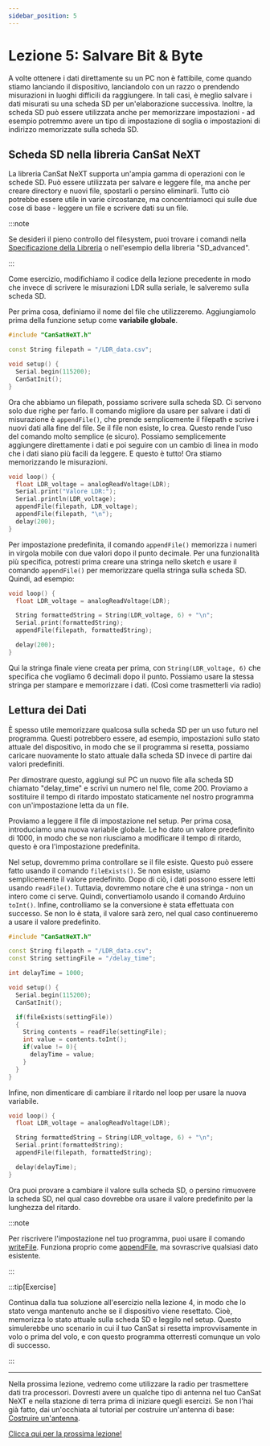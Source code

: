 ```yaml
---
sidebar_position: 5
---
```


# Lezione 5: Salvare Bit & Byte

A volte ottenere i dati direttamente su un PC non è fattibile, come quando stiamo lanciando il dispositivo, lanciandolo con un razzo o prendendo misurazioni in luoghi difficili da raggiungere. In tali casi, è meglio salvare i dati misurati su una scheda SD per un'elaborazione successiva. Inoltre, la scheda SD può essere utilizzata anche per memorizzare impostazioni - ad esempio potremmo avere un tipo di impostazione di soglia o impostazioni di indirizzo memorizzate sulla scheda SD.

## Scheda SD nella libreria CanSat NeXT

La libreria CanSat NeXT supporta un'ampia gamma di operazioni con le schede SD. Può essere utilizzata per salvare e leggere file, ma anche per creare directory e nuovi file, spostarli o persino eliminarli. Tutto ciò potrebbe essere utile in varie circostanze, ma concentriamoci qui sulle due cose di base - leggere un file e scrivere dati su un file.

:::note

Se desideri il pieno controllo del filesystem, puoi trovare i comandi nella [Specificazione della Libreria](./../CanSat-software/library_specification.md#sdcardpresent) o nell'esempio della libreria "SD_advanced".

:::

Come esercizio, modifichiamo il codice della lezione precedente in modo che invece di scrivere le misurazioni LDR sulla seriale, le salveremo sulla scheda SD.

Per prima cosa, definiamo il nome del file che utilizzeremo. Aggiungiamolo prima della funzione setup come **variabile globale**.

```Cpp title="Setup Modificato"
#include "CanSatNeXT.h"

const String filepath = "/LDR_data.csv";

void setup() {
  Serial.begin(115200);
  CanSatInit();
}
```

Ora che abbiamo un filepath, possiamo scrivere sulla scheda SD. Ci servono solo due righe per farlo. Il comando migliore da usare per salvare i dati di misurazione è `appendFile()`, che prende semplicemente il filepath e scrive i nuovi dati alla fine del file. Se il file non esiste, lo crea. Questo rende l'uso del comando molto semplice (e sicuro). Possiamo semplicemente aggiungere direttamente i dati e poi seguire con un cambio di linea in modo che i dati siano più facili da leggere. E questo è tutto! Ora stiamo memorizzando le misurazioni.

```Cpp title="Salvare i dati LDR sulla scheda SD"
void loop() {
  float LDR_voltage = analogReadVoltage(LDR);
  Serial.print("Valore LDR:");
  Serial.println(LDR_voltage);
  appendFile(filepath, LDR_voltage);
  appendFile(filepath, "\n");
  delay(200);
}
```

Per impostazione predefinita, il comando `appendFile()` memorizza i numeri in virgola mobile con due valori dopo il punto decimale. Per una funzionalità più specifica, potresti prima creare una stringa nello sketch e usare il comando `appendFile()` per memorizzare quella stringa sulla scheda SD. Quindi, ad esempio:

```Cpp title="Salvare i dati LDR sulla scheda SD"
void loop() {
  float LDR_voltage = analogReadVoltage(LDR);

  String formattedString = String(LDR_voltage, 6) + "\n";
  Serial.print(formattedString);
  appendFile(filepath, formattedString);

  delay(200);
}
```

Qui la stringa finale viene creata per prima, con `String(LDR_voltage, 6)` che specifica che vogliamo 6 decimali dopo il punto. Possiamo usare la stessa stringa per stampare e memorizzare i dati. (Così come trasmetterli via radio)

## Lettura dei Dati

È spesso utile memorizzare qualcosa sulla scheda SD per un uso futuro nel programma. Questi potrebbero essere, ad esempio, impostazioni sullo stato attuale del dispositivo, in modo che se il programma si resetta, possiamo caricare nuovamente lo stato attuale dalla scheda SD invece di partire dai valori predefiniti.

Per dimostrare questo, aggiungi sul PC un nuovo file alla scheda SD chiamato "delay_time" e scrivi un numero nel file, come 200. Proviamo a sostituire il tempo di ritardo impostato staticamente nel nostro programma con un'impostazione letta da un file.

Proviamo a leggere il file di impostazione nel setup. Per prima cosa, introduciamo una nuova variabile globale. Le ho dato un valore predefinito di 1000, in modo che se non riusciamo a modificare il tempo di ritardo, questo è ora l'impostazione predefinita.

Nel setup, dovremmo prima controllare se il file esiste. Questo può essere fatto usando il comando `fileExists()`. Se non esiste, usiamo semplicemente il valore predefinito. Dopo di ciò, i dati possono essere letti usando `readFile()`. Tuttavia, dovremmo notare che è una stringa - non un intero come ci serve. Quindi, convertiamolo usando il comando Arduino `toInt()`. Infine, controlliamo se la conversione è stata effettuata con successo. Se non lo è stata, il valore sarà zero, nel qual caso continueremo a usare il valore predefinito.

```Cpp title="Lettura di un'impostazione nel setup"
#include "CanSatNeXT.h"

const String filepath = "/LDR_data.csv";
const String settingFile = "/delay_time";

int delayTime = 1000;

void setup() {
  Serial.begin(115200);
  CanSatInit();

  if(fileExists(settingFile))
  {
    String contents = readFile(settingFile);
    int value = contents.toInt();
    if(value != 0){
      delayTime = value;
    }
  }
}
```

Infine, non dimenticare di cambiare il ritardo nel loop per usare la nuova variabile.

```Cpp title="Valore di ritardo impostato dinamicamente"
void loop() {
  float LDR_voltage = analogReadVoltage(LDR);

  String formattedString = String(LDR_voltage, 6) + "\n";
  Serial.print(formattedString);
  appendFile(filepath, formattedString);

  delay(delayTime);
}
```

Ora puoi provare a cambiare il valore sulla scheda SD, o persino rimuovere la scheda SD, nel qual caso dovrebbe ora usare il valore predefinito per la lunghezza del ritardo.

:::note

Per riscrivere l'impostazione nel tuo programma, puoi usare il comando [writeFile](./../CanSat-software/library_specification.md#writefile). Funziona proprio come [appendFile](./../CanSat-software/library_specification.md#appendfile), ma sovrascrive qualsiasi dato esistente.

:::

:::tip[Exercise]

Continua dalla tua soluzione all'esercizio nella lezione 4, in modo che lo stato venga mantenuto anche se il dispositivo viene resettato. Cioè, memorizza lo stato attuale sulla scheda SD e leggilo nel setup. Questo simulerebbe uno scenario in cui il tuo CanSat si resetta improvvisamente in volo o prima del volo, e con questo programma otterresti comunque un volo di successo.

:::

---

Nella prossima lezione, vedremo come utilizzare la radio per trasmettere dati tra processori. Dovresti avere un qualche tipo di antenna nel tuo CanSat NeXT e nella stazione di terra prima di iniziare quegli esercizi. Se non l'hai già fatto, dai un'occhiata al tutorial per costruire un'antenna di base: [Costruire un'antenna](./../CanSat-hardware/communication#building-a-quarter-wave-monopole-antenna).

[Clicca qui per la prossima lezione!](./lesson6)